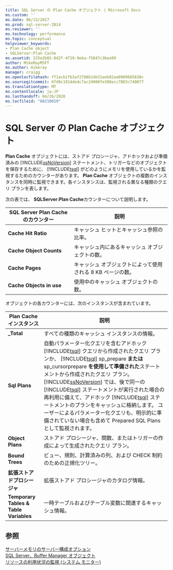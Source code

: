 ```yaml
---
title: SQL Server の Plan Cache オブジェクト | Microsoft Docs
ms.custom: ''
ms.date: 06/13/2017
ms.prod: sql-server-2014
ms.reviewer: ''
ms.technology: performance
ms.topic: conceptual
helpviewer_keywords:
- Plan Cache object
- SQLServer:Plan Cache
ms.assetid: 225e2b02-8d2f-4f29-9eba-f5847c36ea99
author: MikeRayMSFT
ms.author: mikeray
manager: craigg
ms.openlocfilehash: ff1acb1fb3af2708b14b31eeb82aa0989685630c
ms.sourcegitcommit: 6fd8c1914de4c7ac24900fe388ecc7883c740077
ms.translationtype: MT
ms.contentlocale: ja-JP
ms.lasthandoff: 04/26/2020
ms.locfileid: "68210819"
---
```

# <a name="sql-server-plan-cache-object"></a>SQL Server の Plan Cache オブジェクト
  **Plan Cache** オブジェクトには、ストアド プロシージャ、アドホックおよび準備済みの [!INCLUDE[ssNoVersion](../../includes/ssnoversion-md.md)] ステートメント、トリガーなどのオブジェクトを保存するために、 [!INCLUDE[tsql](../../includes/tsql-md.md)] がどのようにメモリを使用しているかを監視するためのカウンターがあります。 **Plan Cache** オブジェクトの複数のインスタンスを同時に監視できます。各インスタンスは、監視される異なる種類のクエリ プランを表します。  
  
 次の表では、 **SQLServer:Plan Cache**カウンターについて説明します。  
  
|SQL Server Plan Cache のカウンター|説明|  
|------------------------------------|-----------------|  
|**Cache Hit Ratio**|キャッシュ ヒットとキャッシュ参照の比率。|  
|**Cache Object Counts**|キャッシュ内にあるキャッシュ オブジェクトの数。|  
|**Cache Pages**|キャッシュ オブジェクトによって使用される 8 KB ページの数。|  
|**Cache Objects in use**|使用中のキャッシュ オブジェクトの数。|  
  
 オブジェクトの各カウンターには、次のインスタンスが含まれています。  
  
|Plan Cache インスタンス|説明|  
|-------------------------|-----------------|  
|**_Total**|すべての種類のキャッシュ インスタンスの情報。|  
|**Sql Plans**|自動パラメーター化クエリを含むアドホック [!INCLUDE[tsql](../../includes/tsql-md.md)] クエリから作成されたクエリ プランか、 [!INCLUDE[tsql](../../includes/tsql-md.md)] sp_prepare **または** sp_cursorprepare **を使用して準備された**ステートメントから作成されたクエリ プラン。 [!INCLUDE[ssNoVersion](../../includes/ssnoversion-md.md)] では、後で同一の [!INCLUDE[tsql](../../includes/tsql-md.md)] ステートメントが実行された場合の再利用に備えて、アドホック [!INCLUDE[tsql](../../includes/tsql-md.md)] ステートメントのプランをキャッシュに格納します。 ユーザーによるパラメーター化クエリも、明示的に準備されていない場合も含めて Prepared SQL Plans として監視されます。|  
|**Object Plans**|ストアド プロシージャ、関数、またはトリガーの作成によって生成されたクエリ プラン。|  
|**Bound Trees**|ビュー、規則、計算済みの列、および CHECK 制約のための正規化ツリー。|  
|**拡張ストアドプロシージャ**|拡張ストアド プロシージャのカタログ情報。|  
|**Temporary Tables & Table Variables**|一時テーブルおよびテーブル変数に関連するキャッシュ情報。|  
  
## <a name="see-also"></a>参照  
 [サーバーメモリのサーバー構成オプション](../../database-engine/configure-windows/server-memory-server-configuration-options.md)   
 [SQL Server、Buffer Manager オブジェクト](sql-server-buffer-manager-object.md)   
 [リソースの利用状況の監視 &#40;システム モニター&#41;](monitor-resource-usage-system-monitor.md)  
  
  
